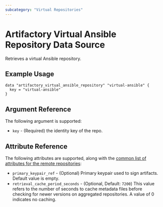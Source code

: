 ```yaml
---
subcategory: "Virtual Repositories"
---
```

# Artifactory Virtual Ansible Repository Data Source

Retrieves a virtual Ansible repository.

## Example Usage

```hcl
data "artifactory_virtual_ansible_repository" "virtual-ansible" {
  key = "virtual-ansible"
}
```

## Argument Reference

The following argument is supported:

* `key` - (Required) the identity key of the repo.

## Attribute Reference

The following attributes are supported, along with the [common list of attributes for the remote repositories](../resources/virtual.md):

* `primary_keypair_ref` - (Optional) Primary keypair used to sign artifacts. Default value is empty.
* `retrieval_cache_period_seconds` - (Optional, Default: `7200`) This value refers to the number of seconds to cache metadata files before checking for newer versions on aggregated repositories. A value of 0 indicates no caching.
